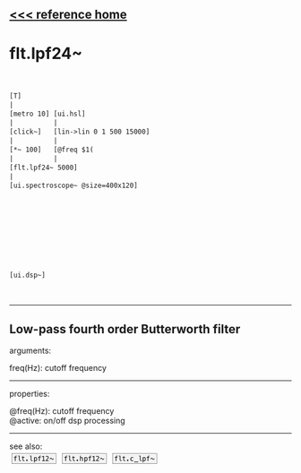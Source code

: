 [<<< reference home](ceammc_lib.md)
---

# flt.lpf24~

```


[T]
|
[metro 10] [ui.hsl]
|          |
[click~]   [lin->lin 0 1 500 15000]
|          |
[*~ 100]   [@freq $1(
|          |
[flt.lpf24~ 5000]
|
[ui.spectroscope~ @size=400x120]









[ui.dsp~]

            
```
---
Low-pass fourth order Butterworth filter
---
arguments:

freq(Hz): cutoff
            frequency<br>

---
properties:

@freq(Hz): cutoff frequency<br>
@active: on/off dsp
            processing<br>

---
see also:<br>
[![flt.lpf12~](img/object_flt.lpf12~.png)](flt.lpf12~.md)
[![flt.hpf12~](img/object_flt.hpf12~.png)](flt.hpf12~.md)
[![flt.c_lpf~](img/object_flt.c_lpf~.png)](flt.c_lpf~.md)
